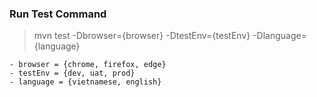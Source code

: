 ### Run Test Command

>mvn test -Dbrowser={browser} -DtestEnv={testEnv} -Dlanguage={language}

    - browser = {chrome, firefox, edge}
    - testEnv = {dev, uat, prod}
    - language = {vietnamese, english}